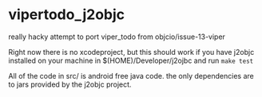 # vipertodo_j2objc
really hacky attempt to port viper_todo from objcio/issue-13-viper

Right now there is no xcodeproject, but this should work if you have j2objc installed 
on your machine in $(HOME)/Developer/j2ojbc  and run `make test`

All of the code in src/ is android free java code. the only dependencies are to
jars provided by the j2objc project.
